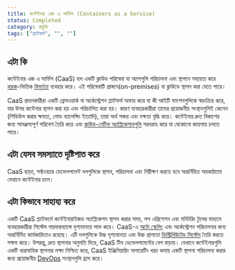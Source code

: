 ```yaml
---
title: কন্টেইনার এজ এ সার্ভিস (Containers as a Service)
status: Completed
category: প্রযুক্তি
tags: ["প্ল্যাটফর্ম", "", ""]
---
```


## এটা কি

কন্টেইনার এজ এ সার্ভিস (CaaS) হল একটি ক্লাউড পরিষেবা যা অ্যাপগুলি পরিচালনা এবং স্থাপনে সহায়তা করে
[ধারক](/bn/container/)-ভিত্তিক [বিমূর্ততা](/bn/abstraction) ব্যবহার করে।
এই পরিষেবাটি প্রাঙ্গনে(on-premises) বা ক্লাউডে স্থাপন করা যেতে পারে।

CaaS প্রদানকারীরা একটি ফ্রেমওয়ার্ক বা অর্কেস্ট্রেশন প্ল্যাটফর্ম অফার করে যা
কী আইটি ফাংশনগুলিকে স্বয়ংক্রিয় করে, যার উপর কন্টেনার স্থাপন করা হয় এবং পরিচালিত করা হয়।
কারণ ব্যবহারকারীরা তাদের প্রয়োজনীয় সংস্থানগুলিই কেনেন (শিডিউল করার ক্ষমতা, লোড ব্যালেন্সিং ইত্যাদি),
তারা অর্থ সঞ্চয় এবং দক্ষতা বৃদ্ধি করে।
কন্টেইনার দ্রুত বিকাশের জন্য সামঞ্জস্যপূর্ণ পরিবেশ তৈরি করে এবং
[ক্লাউড-নেটিভ অ্যাপ্লিকেশানগুলি](/bn/cloud-native-apps/) সরবরাহ করে যা যেকোনো জায়গায় চলতে পারে।

## এটা যেসব সমস্যাতে দৃষ্টিপাত করে

CaaS ছাড়া, সফ্টওয়্যার ডেভেলপমেন্ট দলগুলিকে স্থাপন, পরিচালনা এবং নিরীক্ষণ করতে হবে
অন্তর্নিহিত অবকাঠামো যেখানে কন্টেইনার চলে।

## এটা কিভাবে সাহায্য করে

একটি CaaS প্ল্যাটফর্মে কন্টেইনারাইজড অ্যাপ্লিকেশন স্থাপন করার সময়,
লগ এগ্রিগেশন এবং মনিটরিং টুলের মাধ্যমে ব্যবহারকারীরা সিস্টেম পারফরম্যান্সে দৃশ্যমানতা লাভ করে।
CaaS-এ [অটো স্কেলিং](/bn/auto-scaling/) এবং অর্কেস্ট্রেশন পরিচালনার জন্য অন্তর্নির্মিত কার্যকারিতাও রয়েছে।
এটি দলগুলিকে উচ্চ দৃশ্যমানতা এবং উচ্চ প্রাপ্যতা [ডিস্ট্রিবিউটেড সিস্টেম](/bn/distributed-systems/) তৈরি করতে সক্ষম করে।
উপরন্তু, দ্রুত স্থাপনার অনুমতি দিয়ে, CaaS টিম ডেভেলপমেন্টের বেগ বাড়ায়।
যেখানে কন্টেইনারগুলি একটি ধারাবাহিক স্থাপনার লক্ষ্য নিশ্চিত করে,
CaaS ইঞ্জিনিয়ারিং অপারেটিং খরচ কমায়
একটি স্থাপনা পরিচালনা করার জন্য প্রয়োজনীয় [DevOps](/devops/) সংস্থানগুলি হ্রাস করে।

